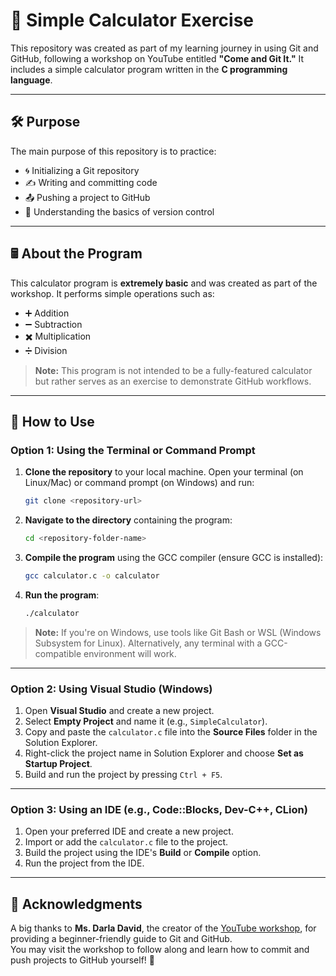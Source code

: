 # 🎯 Simple Calculator Exercise

This repository was created as part of my learning journey in using Git and GitHub, following a workshop on YouTube entitled **"Come and Git It."** It includes a simple calculator program written in the **C programming language**. 

---

## 🛠️ Purpose

The main purpose of this repository is to practice:
- 🌀 Initializing a Git repository  
- ✍️ Writing and committing code  
- 📤 Pushing a project to GitHub  
- 🧩 Understanding the basics of version control  

---

## 🖩 About the Program

This calculator program is **extremely basic** and was created as part of the workshop. It performs simple operations such as:
- ➕ Addition  
- ➖ Subtraction  
- ✖️ Multiplication  
- ➗ Division  

> **Note:** This program is not intended to be a fully-featured calculator but rather serves as an exercise to demonstrate GitHub workflows.

---

## 🚀 How to Use

### Option 1: Using the Terminal or Command Prompt  
1. **Clone the repository** to your local machine. Open your terminal (on Linux/Mac) or command prompt (on Windows) and run:  
   ```bash
   git clone <repository-url>
   ```
2. **Navigate to the directory** containing the program:  
   ```bash
   cd <repository-folder-name>
   ```
3. **Compile the program** using the GCC compiler (ensure GCC is installed):  
   ```bash
   gcc calculator.c -o calculator
   ```
4. **Run the program**:  
   ```bash
   ./calculator
   ```

> **Note:** If you're on Windows, use tools like Git Bash or WSL (Windows Subsystem for Linux). Alternatively, any terminal with a GCC-compatible environment will work.  

---

### Option 2: Using Visual Studio (Windows)  
1. Open **Visual Studio** and create a new project.  
2. Select **Empty Project** and name it (e.g., `SimpleCalculator`).  
3. Copy and paste the `calculator.c` file into the **Source Files** folder in the Solution Explorer.  
4. Right-click the project name in Solution Explorer and choose **Set as Startup Project**.  
5. Build and run the project by pressing `Ctrl + F5`.  

---

### Option 3: Using an IDE (e.g., Code::Blocks, Dev-C++, CLion)  
1. Open your preferred IDE and create a new project.  
2. Import or add the `calculator.c` file to the project.  
3. Build the project using the IDE's **Build** or **Compile** option.  
4. Run the project from the IDE.

---

## 🙌 Acknowledgments  

A big thanks to **Ms. Darla David**, the creator of the [YouTube workshop](https://youtu.be/letSHU7ZnLA?si=TLoiae27VsxsrlcA), for providing a beginner-friendly guide to Git and GitHub.  
You may visit the workshop to follow along and learn how to commit and push projects to GitHub yourself! 🌟  
